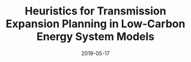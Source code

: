 ---
title: Heuristics for Transmission Expansion Planning in Low-Carbon Energy System Models
date: 2019-05-17
summary: 16th International Conference on the European Energy Market, Ljubljana, Slovenia
authors: ["admin"]

links:
  - icon_pack: fas
    icon: keynote
    name: presentation
    url: 'https://www.neumann.fyi/files/eem19-tepheuristics.pdf'
---